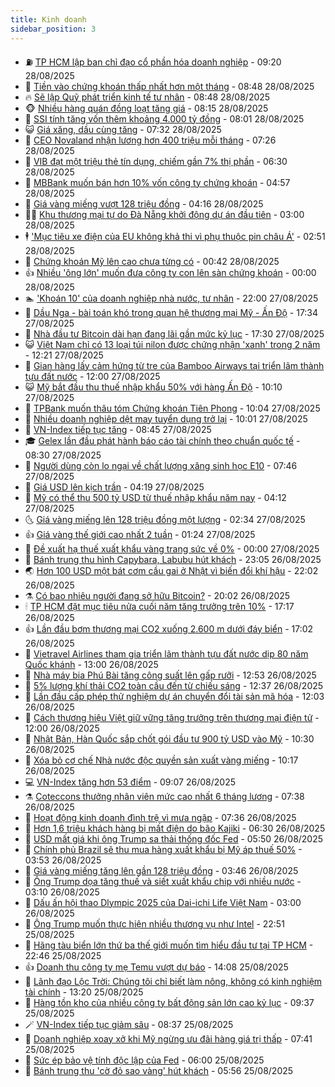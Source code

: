 ```yaml
---
title: Kinh doanh
sidebar_position: 3
---
```


<!-- vnexpress-kinh-doanh:START -->
- ⛽️ [TP HCM lập ban chỉ đạo cổ phần hóa doanh nghiệp](https://vnexpress.net/tp-hcm-lap-ban-chi-dao-co-phan-hoa-doanh-nghiep-4932694.html) - 09:20 28/08/2025
- 🐲 [Tiền vào chứng khoán thấp nhất hơn một tháng](https://vnexpress.net/chung-khoan-hom-nay-28-8-thanh-khoan-thap-nhat-hon-mot-thang-4932697.html) - 08:48 28/08/2025
- 🔥 [Sẽ lập Quỹ phát triển kinh tế tư nhân](https://vnexpress.net/se-lap-quy-phat-trien-kinh-te-tu-nhan-4932686.html) - 08:48 28/08/2025
- 🐵 [Nhiều hàng quán đồng loạt tăng giá](https://vnexpress.net/nhieu-hang-quan-dong-loat-tang-gia-4932485.html) - 08:15 28/08/2025
- 🦅 [SSI tính tăng vốn thêm khoảng 4.000 tỷ đồng](https://vnexpress.net/ssi-tinh-tang-von-them-khoang-4-000-ty-dong-4932644.html) - 08:01 28/08/2025
- 😺 [Giá xăng, dầu cùng tăng](https://vnexpress.net/gia-xang-moi-nhat-hom-nay-28-8-4932650.html) - 07:32 28/08/2025
- 🤩 [CEO Novaland nhận lương hơn 400 triệu mỗi tháng](https://vnexpress.net/ceo-novaland-nhan-luong-hon-400-trieu-moi-thang-4932590.html) - 07:26 28/08/2025
- 🌮 [VIB đạt một triệu thẻ tín dụng, chiếm gần 7% thị phần](https://vnexpress.net/vib-dat-mot-trieu-the-tin-dung-chiem-gan-7-thi-phan-4932621.html) - 06:30 28/08/2025
- 🧰 [MBBank muốn bán hơn 10% vốn công ty chứng khoán](https://vnexpress.net/mbbank-muon-ban-hon-10-von-cong-ty-chung-khoan-4932588.html) - 04:57 28/08/2025
- 🤔 [Giá vàng miếng vượt 128 triệu đồng](https://vnexpress.net/gia-vang-mieng-vuot-128-trieu-dong-4932523.html) - 04:16 28/08/2025
- 🧑‍💻 [Khu thương mại tự do Đà Nẵng khởi động dự án đầu tiên](https://vnexpress.net/khu-thuong-mai-tu-do-da-nang-khoi-dong-du-an-dau-tien-4932475.html) - 03:00 28/08/2025
- 🕴 [&#39;Mục tiêu xe điện của EU không khả thi vì phụ thuộc pin châu Á&#39;](https://vnexpress.net/muc-tieu-xe-dien-cua-eu-khong-kha-thi-vi-phu-thuoc-pin-chau-a-4932473.html) - 02:51 28/08/2025
- 🦩 [Chứng khoán Mỹ lên cao chưa từng có](https://vnexpress.net/chung-khoan-my-len-cao-chua-tung-co-4932412.html) - 00:42 28/08/2025
- 👍 [Nhiều &#39;ông lớn&#39; muốn đưa công ty con lên sàn chứng khoán](https://vnexpress.net/nhieu-ong-lon-muon-dua-cong-ty-con-len-san-chung-khoan-4931904.html) - 00:00 28/08/2025
- 🏊 [&#39;Khoán 10&#39; của doanh nghiệp nhà nước, tư nhân](https://vnexpress.net/khoan-10-cua-doanh-nghiep-nha-nuoc-tu-nhan-4932349.html) - 22:00 27/08/2025
- 🤡 [Dầu Nga - bài toán khó trong quan hệ thương mại Mỹ - Ấn Độ](https://vnexpress.net/dau-nga-bai-toan-kho-trong-quan-he-thuong-mai-my-an-do-4932267.html) - 17:34 27/08/2025
- 👀 [Nhà đầu tư Bitcoin dài hạn đang lãi gần mức kỷ lục](https://vnexpress.net/nha-dau-tu-bitcoin-dai-han-dang-lai-gan-muc-ky-luc-4932344.html) - 17:30 27/08/2025
- 😺 [Việt Nam chỉ có 13 loại túi nilon được chứng nhận &#39;xanh&#39; trong 2 năm](https://vnexpress.net/viet-nam-chi-co-13-loai-tui-nilon-duoc-chung-nhan-xanh-trong-2-nam-4932237.html) - 12:21 27/08/2025
- 🦣 [Gian hàng lấy cảm hứng từ tre của Bamboo Airways tại triển lãm thành tựu đất nước](https://vnexpress.net/gian-hang-lay-cam-hung-tu-tre-cua-bamboo-airways-tai-trien-lam-thanh-tuu-dat-nuoc-4932251.html) - 12:00 27/08/2025
- 😺 [Mỹ bắt đầu thu thuế nhập khẩu 50% với hàng Ấn Độ](https://vnexpress.net/my-bat-dau-thu-thue-nhap-khau-50-voi-hang-an-do-4932273.html) - 10:10 27/08/2025
- 💼 [TPBank muốn thâu tóm Chứng khoán Tiên Phong](https://vnexpress.net/tpbank-muon-thau-tom-chung-khoan-tien-phong-4932276.html) - 10:04 27/08/2025
- 🤗 [Nhiều doanh nghiệp dệt may tuyển dụng trở lại](https://vnexpress.net/nhieu-doanh-nghiep-det-may-tuyen-dung-tro-lai-4932216.html) - 10:01 27/08/2025
- 👀 [VN-Index tiếp tục tăng](https://vnexpress.net/vn-index-tiep-tuc-tang-4932217.html) - 08:45 27/08/2025
- 🎓 [Gelex lần đầu phát hành báo cáo tài chính theo chuẩn quốc tế](https://vnexpress.net/gelex-lan-dau-phat-hanh-bao-cao-tai-chinh-theo-chuan-quoc-te-4932064.html) - 08:30 27/08/2025
- 🗽 [Người dùng còn lo ngại về chất lượng xăng sinh học E10](https://vnexpress.net/nguoi-dung-con-lo-ngai-ve-chat-luong-xang-sinh-hoc-e10-4931215.html) - 07:46 27/08/2025
- 🚀 [Giá USD lên kịch trần](https://vnexpress.net/gia-usd-len-kich-tran-4932048.html) - 04:19 27/08/2025
- 🤗 [Mỹ có thể thu 500 tỷ USD từ thuế nhập khẩu năm nay](https://vnexpress.net/my-co-the-thu-500-ty-usd-tu-thue-nhap-khau-nam-nay-4932004.html) - 04:12 27/08/2025
- 🌜 [Giá vàng miếng lên 128 triệu đồng một lượng](https://vnexpress.net/gia-vang-mieng-len-128-trieu-dong-mot-luong-4931992.html) - 02:34 27/08/2025
- 👍 [Giá vàng thế giới cao nhất 2 tuần](https://vnexpress.net/gia-vang-the-gioi-cao-nhat-2-tuan-4931947.html) - 01:24 27/08/2025
- 🤖 [Đề xuất hạ thuế xuất khẩu vàng trang sức về 0%](https://vnexpress.net/de-xuat-ha-thue-xuat-khau-vang-trang-suc-ve-0-4931889.html) - 00:00 27/08/2025
- 🫣 [Bánh trung thu hình Capybara, Labubu hút khách](https://vnexpress.net/banh-trung-thu-hinh-capybara-labubu-hut-khach-4931780.html) - 23:05 26/08/2025
- 🌏 [Hơn 100 USD một bát cơm cầu gai ở Nhật vì biến đổi khí hậu](https://vnexpress.net/hon-100-usd-mot-bat-com-cau-gai-o-nhat-vi-bien-doi-khi-hau-4931710.html) - 22:02 26/08/2025
- ⚗️ [Có bao nhiêu người đang sở hữu Bitcoin?](https://vnexpress.net/co-bao-nhieu-nguoi-dang-so-huu-bitcoin-4931245.html) - 20:02 26/08/2025
- 🕯 [TP HCM đặt mục tiêu nửa cuối năm tăng trưởng trên 10%](https://vnexpress.net/tp-hcm-dat-muc-tieu-nua-cuoi-nam-tang-truong-tren-10-4931892.html) - 17:17 26/08/2025
- 👍 [Lần đầu bơm thương mại CO2 xuống 2.600 m dưới đáy biển](https://vnexpress.net/lan-dau-bom-thuong-mai-co2-xuong-2-600-m-duoi-day-bien-4931793.html) - 17:02 26/08/2025
- 🤠 [Vietravel Airlines tham gia triển lãm thành tựu đất nước dịp 80 năm Quốc khánh](https://vnexpress.net/vietravel-airlines-tham-gia-trien-lam-thanh-tuu-dat-nuoc-dip-80-nam-quoc-khanh-4931833.html) - 13:00 26/08/2025
- 🌊 [Nhà máy bia Phú Bài tăng công suất lên gấp rưỡi](https://vnexpress.net/nha-may-bia-phu-bai-tang-cong-suat-len-gap-ruoi-4931848.html) - 12:53 26/08/2025
- 🌈 [5% lượng khí thải CO2 toàn cầu đến từ chiếu sáng](https://vnexpress.net/5-luong-khi-thai-co2-toan-cau-den-tu-chieu-sang-4931845.html) - 12:37 26/08/2025
- 🥳 [Lần đầu cấp phép thử nghiệm dự án chuyển đổi tài sản mã hóa](https://vnexpress.net/lan-dau-cap-phep-thu-nghiem-du-an-chuyen-doi-tai-san-ma-hoa-4931842.html) - 12:03 26/08/2025
- 🐻 [Cách thương hiệu Việt giữ vững tăng trưởng trên thương mại điện tử](https://vnexpress.net/cach-thuong-hieu-viet-giu-vung-tang-truong-tren-thuong-mai-dien-tu-4931820.html) - 12:00 26/08/2025
- 💫 [Nhật Bản, Hàn Quốc sắp chốt gói đầu tư 900 tỷ USD vào Mỹ](https://vnexpress.net/nhat-ban-han-quoc-sap-chot-goi-dau-tu-900-ty-usd-vao-my-4931772.html) - 10:30 26/08/2025
- 🤩 [Xóa bỏ cơ chế Nhà nước độc quyền sản xuất vàng miếng](https://vnexpress.net/xoa-bo-co-che-nha-nuoc-doc-quyen-san-xuat-vang-mieng-4931808.html) - 10:17 26/08/2025
- 💻 [VN-Index tăng hơn 53 điểm](https://vnexpress.net/vn-index-tang-hon-53-diem-4931725.html) - 09:07 26/08/2025
- ⚗️ [Coteccons thưởng nhân viên mức cao nhất 6 tháng lương](https://vnexpress.net/coteccons-thuong-nhan-vien-muc-cao-nhat-6-thang-luong-4931520.html) - 07:38 26/08/2025
- 🌈 [Hoạt động kinh doanh đình trệ vì mưa ngập](https://vnexpress.net/hoat-dong-kinh-doanh-dinh-tre-vi-mua-ngap-4931650.html) - 07:36 26/08/2025
- 🌝 [Hơn 1,6 triệu khách hàng bị mất điện do bão Kajiki](https://vnexpress.net/hon-1-6-trieu-khach-hang-bi-mat-dien-do-bao-kajiki-4931654.html) - 06:30 26/08/2025
- 🥸 [USD mất giá khi ông Trump sa thải thống đốc Fed](https://vnexpress.net/usd-mat-gia-khi-ong-trump-sa-thai-thong-doc-fed-4931621.html) - 05:50 26/08/2025
- 🦆 [Chính phủ Brazil sẽ thu mua hàng xuất khẩu bị Mỹ áp thuế 50%](https://vnexpress.net/chinh-phu-brazil-se-thu-mua-hang-xuat-khau-bi-my-ap-thue-50-4931532.html) - 03:53 26/08/2025
- 🌋 [Giá vàng miếng tăng lên gần 128 triệu đồng](https://vnexpress.net/gia-vang-mieng-tang-tiep-len-gan-128-trieu-dong-4931583.html) - 03:46 26/08/2025
- 🦍 [Ông Trump dọa tăng thuế và siết xuất khẩu chip với nhiều nước](https://vnexpress.net/ong-trump-doa-tang-thue-va-siet-xuat-khau-chip-voi-nhieu-nuoc-4931489.html) - 03:10 26/08/2025
- 🤔 [Dấu ấn hội thao Dlympic 2025 của Dai-ichi Life Việt Nam](https://vnexpress.net/dau-an-hoi-thao-dlympic-2025-cua-dai-ichi-life-viet-nam-4931530.html) - 03:00 26/08/2025
- 🧰 [Ông Trump muốn thực hiện nhiều thương vụ như Intel](https://vnexpress.net/ong-trump-muon-thuc-hien-nhieu-thuong-vu-nhu-intel-4931414.html) - 22:51 25/08/2025
- 🌝 [Hãng tàu biển lớn thứ ba thế giới muốn tìm hiểu đầu tư tại TP HCM](https://vnexpress.net/hang-tau-bien-lon-thu-ba-the-gioi-muon-tim-hieu-dau-tu-tai-tp-hcm-4931416.html) - 22:46 25/08/2025
- 👍 [Doanh thu công ty mẹ Temu vượt dự báo](https://vnexpress.net/doanh-thu-cong-ty-me-temu-vuot-du-bao-4931381.html) - 14:08 25/08/2025
- 🗽 [Lãnh đạo Lộc Trời: Chúng tôi chỉ biết làm nông, không có kinh nghiệm tài chính](https://vnexpress.net/lanh-dao-loc-troi-chung-toi-chi-biet-lam-nong-khong-co-kinh-nghiem-tai-chinh-4931301.html) - 13:20 25/08/2025
- 🐎 [Hàng tồn kho của nhiều công ty bất động sản lớn cao kỷ lục](https://vnexpress.net/hang-ton-kho-cua-nhieu-cong-ty-bat-dong-san-lon-cao-ky-luc-4928938.html) - 09:37 25/08/2025
- 🪄 [VN-Index tiếp tục giảm sâu](https://vnexpress.net/vn-index-tiep-tuc-giam-sau-4931290.html) - 08:37 25/08/2025
- 🎊 [Doanh nghiệp xoay xở khi Mỹ ngừng ưu đãi hàng giá trị thấp](https://vnexpress.net/doanh-nghiep-xoay-xo-khi-my-ngung-uu-dai-hang-gia-tri-thap-4931160.html) - 07:41 25/08/2025
- 🗽 [Sức ép bảo vệ tính độc lập của Fed](https://vnexpress.net/suc-ep-bao-ve-tinh-doc-lap-cua-fed-4930958.html) - 06:00 25/08/2025
- 🦩 [Bánh trung thu &#39;cờ đỏ sao vàng&#39; hút khách](https://vnexpress.net/banh-trung-thu-co-do-sao-vang-hut-khach-4930241.html) - 05:56 25/08/2025<!-- vnexpress-kinh-doanh:END -->
